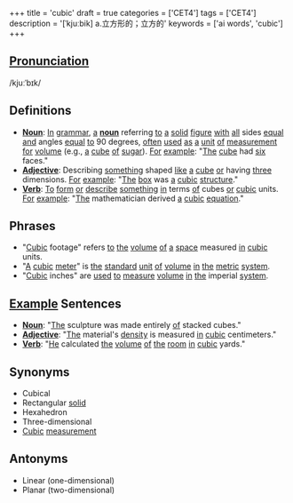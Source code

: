 +++
title = 'cubic'
draft = true
categories = ['CET4']
tags = ['CET4']
description = '[ˈkjuːbik] a.立方形的；立方的'
keywords = ['ai words', 'cubic']
+++

## [Pronunciation](/en/post/pronunciation/)
/kjuːˈbɪk/

## Definitions
- **[Noun](/en/post/noun/)**: [In](/en/post/in/) [grammar](/en/post/grammar/), [a](/en/post/a/) **[noun](/en/post/noun/)** referring [to](/en/post/to/) [a](/en/post/a/) [solid](/en/post/solid/) [figure](/en/post/figure/) [with](/en/post/with/) [all](/en/post/all/) sides [equal](/en/post/equal/) [and](/en/post/and/) angles [equal](/en/post/equal/) [to](/en/post/to/) 90 degrees, [often](/en/post/often/) [used](/en/post/used/) [as](/en/post/as/) [a](/en/post/a/) [unit](/en/post/unit/) [of](/en/post/of/) [measurement](/en/post/measurement/) [for](/en/post/for/) [volume](/en/post/volume/) (e.g., [a](/en/post/a/) [cube](/en/post/cube/) [of](/en/post/of/) [sugar](/en/post/sugar/)). [For](/en/post/for/) [example](/en/post/example/): "[The](/en/post/the/) [cube](/en/post/cube/) had [six](/en/post/six/) faces."
- **[Adjective](/en/post/adjective/)**: Describing [something](/en/post/something/) shaped [like](/en/post/like/) [a](/en/post/a/) [cube](/en/post/cube/) [or](/en/post/or/) having [three](/en/post/three/) dimensions. [For](/en/post/for/) [example](/en/post/example/): "[The](/en/post/the/) [box](/en/post/box/) was [a](/en/post/a/) [cubic](/en/post/cubic/) [structure](/en/post/structure/)."
- **[Verb](/en/post/verb/)**: [To](/en/post/to/) [form](/en/post/form/) [or](/en/post/or/) [describe](/en/post/describe/) [something](/en/post/something/) [in](/en/post/in/) terms [of](/en/post/of/) cubes [or](/en/post/or/) [cubic](/en/post/cubic/) units. [For](/en/post/for/) [example](/en/post/example/): "[The](/en/post/the/) mathematician derived [a](/en/post/a/) [cubic](/en/post/cubic/) [equation](/en/post/equation/)."

## Phrases
- "[Cubic](/en/post/cubic/) footage" refers [to](/en/post/to/) [the](/en/post/the/) [volume](/en/post/volume/) [of](/en/post/of/) [a](/en/post/a/) [space](/en/post/space/) measured [in](/en/post/in/) [cubic](/en/post/cubic/) units.
- "[A](/en/post/a/) [cubic](/en/post/cubic/) [meter](/en/post/meter/)" is [the](/en/post/the/) [standard](/en/post/standard/) [unit](/en/post/unit/) [of](/en/post/of/) [volume](/en/post/volume/) [in](/en/post/in/) [the](/en/post/the/) [metric](/en/post/metric/) [system](/en/post/system/).
- "[Cubic](/en/post/cubic/) inches" are [used](/en/post/used/) [to](/en/post/to/) [measure](/en/post/measure/) [volume](/en/post/volume/) [in](/en/post/in/) [the](/en/post/the/) imperial [system](/en/post/system/).

## [Example](/en/post/example/) Sentences
- **[Noun](/en/post/noun/)**: "[The](/en/post/the/) sculpture was made entirely [of](/en/post/of/) stacked cubes."
- **[Adjective](/en/post/adjective/)**: "[The](/en/post/the/) material's [density](/en/post/density/) is measured [in](/en/post/in/) [cubic](/en/post/cubic/) centimeters."
- **[Verb](/en/post/verb/)**: "[He](/en/post/he/) calculated [the](/en/post/the/) [volume](/en/post/volume/) [of](/en/post/of/) [the](/en/post/the/) [room](/en/post/room/) [in](/en/post/in/) [cubic](/en/post/cubic/) yards."

## Synonyms
- Cubical
- Rectangular [solid](/en/post/solid/)
- Hexahedron
- Three-dimensional
- [Cubic](/en/post/cubic/) [measurement](/en/post/measurement/)

## Antonyms
- Linear (one-dimensional)
- Planar (two-dimensional)
